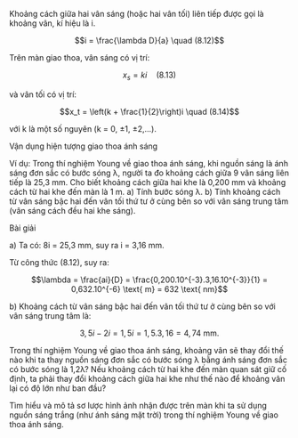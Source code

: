 Khoảng cách giữa hai vân sáng (hoặc hai vân tối) liên tiếp được gọi là khoảng vân, kí hiệu là i.

$$i = \frac{\lambda D}{a} \quad (8.12)$$

Trên màn giao thoa, vân sáng có vị trí:

$$x_s = ki \quad (8.13)$$

và vân tối có vị trí:

$$x_t = \left(k + \frac{1}{2}\right)i \quad (8.14)$$

với k là một số nguyên (k = 0, ±1, ±2,...).

Vận dụng hiện tượng giao thoa ánh sáng

Ví dụ: Trong thí nghiệm Young về giao thoa ánh sáng, khi nguồn sáng là ánh sáng đơn sắc có bước sóng λ, người ta đo khoảng cách giữa 9 vân sáng liên tiếp là 25,3 mm. Cho biết khoảng cách giữa hai khe là 0,200 mm và khoảng cách từ hai khe đến màn là 1 m.
a) Tính bước sóng λ.
b) Tính khoảng cách từ vân sáng bậc hai đến vân tối thứ tư ở cùng bên so với vân sáng trung tâm (vân sáng cách đều hai khe sáng).

Bài giải

a) Ta có: 8i = 25,3 mm, suy ra i = 3,16 mm.

Từ công thức (8.12), suy ra:

$$\lambda = \frac{ai}{D} = \frac{0,200.10^{-3}.3,16.10^{-3}}{1} = 0,632.10^{-6} \text{ m} = 632 \text{ nm}$$

b) Khoảng cách từ vân sáng bậc hai đến vân tối thứ tư ở cùng bên so với vân sáng trung tâm là:

$$3,5i - 2i = 1,5i = 1,5.3,16 = 4,74 \text{ mm}.$$

Trong thí nghiệm Young về giao thoa ánh sáng, khoảng vân sẽ thay đổi thế nào khi ta thay nguồn sáng đơn sắc có bước sóng λ bằng ánh sáng đơn sắc có bước sóng là 1,2λ? Nếu khoảng cách từ hai khe đến màn quan sát giữ cố định, ta phải thay đổi khoảng cách giữa hai khe như thế nào để khoảng vân lại có độ lớn như ban đầu?

Tìm hiểu và mô tả sơ lược hình ảnh nhận được trên màn khi ta sử dụng nguồn sáng trắng (như ánh sáng mặt trời) trong thí nghiệm Young về giao thoa ánh sáng.